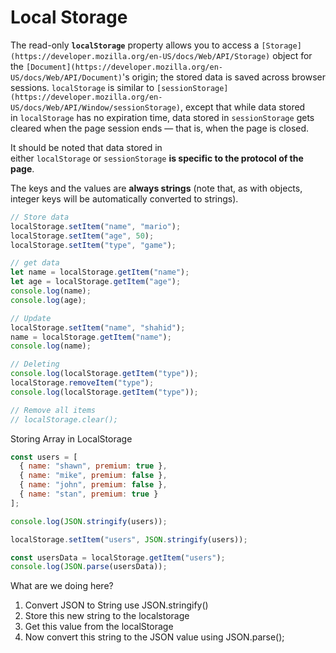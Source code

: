 # Local Storage

The read-only **`localStorage`** property allows you to access a `[Storage](https://developer.mozilla.org/en-US/docs/Web/API/Storage)` object for the `[Document](https://developer.mozilla.org/en-US/docs/Web/API/Document)`'s origin; the stored data is saved across browser sessions. `localStorage` is similar to `[sessionStorage](https://developer.mozilla.org/en-US/docs/Web/API/Window/sessionStorage)`, except that while data stored in `localStorage` has no expiration time, data stored in `sessionStorage` gets cleared when the page session ends — that is, when the page is closed.

It should be noted that data stored in either `localStorage` or `sessionStorage` **is specific to the protocol of the page**.

The keys and the values are **always strings** (note that, as with objects, integer keys will be automatically converted to strings).

```js
// Store data
localStorage.setItem("name", "mario");
localStorage.setItem("age", 50);
localStorage.setItem("type", "game");

// get data
let name = localStorage.getItem("name");
let age = localStorage.getItem("age");
console.log(name);
console.log(age);

// Update
localStorage.setItem("name", "shahid");
name = localStorage.getItem("name");
console.log(name);

// Deleting
console.log(localStorage.getItem("type"));
localStorage.removeItem("type");
console.log(localStorage.getItem("type"));

// Remove all items
// localStorage.clear();
```

Storing Array in LocalStorage

```js
const users = [
  { name: "shawn", premium: true },
  { name: "mike", premium: false },
  { name: "john", premium: false },
  { name: "stan", premium: true }
];

console.log(JSON.stringify(users));

localStorage.setItem("users", JSON.stringify(users));

const usersData = localStorage.getItem("users");
console.log(JSON.parse(usersData));
```

What are we doing here?

1. Convert JSON to String use JSON.stringify()
2. Store this new string to the localstorage
3. Get this value from the localStorage
4. Now convert this string to the JSON value using JSON.parse();
